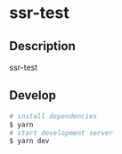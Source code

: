# ssr-test

## Description

ssr-test

## Develop

```bash
# install dependencies
$ yarn
# start development server
$ yarn dev
```
